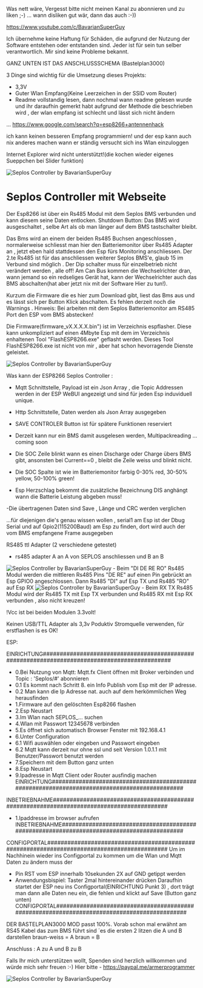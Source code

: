 Was nett wäre, Vergesst bitte nicht meinen Kanal zu abonnieren und zu liken ;-) ... wann disliken gut wär, dann das auch :-))

https://www.youtube.com/c/BavarianSuperGuy


Ich übernehme keine Haftung für Schäden, die aufgrund der Nutzung 
der Software entstehen oder entstanden sind. 
Jeder ist für sein tun selber verantwortlich.
Mir sind keine Probleme bekannt.

GANZ UNTEN IST DAS ANSCHLUSSSCHEMA (Bastelplan3000)

3 Dinge sind wichtig für die Umsetzung dieses Projekts:
- 3,3V
- Guter Wlan Empfang(Keine Leerzeichen in der SSID vom Router)
- Readme vollstandig lesen, dann nochmal
wann readme gelesen wurde und ihr daraufhin gemerkt habt
aufgrund der Methode die beschrieben wird ,
der wlan empfang ist schlecht und lässt sich nicht ändern

... https://www.google.com/search?q=esp8266+antennenhack

ich kann keinen besseren Empfang programmiern!
und der esp kann auch nix anderes machen 
wann er ständig versucht sich  ins Wlan einzuloggen


Internet Explorer wird nicht unterstützt!(die kochen wieder eigenes Sueppchen bei Slider funktion)

<img src="Seplos.png" alt="Seplos Controller by BavarianSuperGuy"/>


# Seplos Controller mit Webseite
Der Esp8266 ist über ein Rs485 Modul mit dem Seplos BMS verbunden und kann diesem seine Daten entlocken.
Shutdown Button: Das BMS wird ausgeschaltet , selbe Art als ob man länger auf dem BMS tastschalter bleibt.

Das Bms wird an einem der beiden Rs485 Buchsen angeschlossen , normalerweise schliesst man hier den Batteriemonitor über Rs485 Adapter an , jetzt eben hald stattdessen den Esp fürs Monitoring anschliessen.
Der 2.te Rs485  ist für das anschliessen weiterer Seplos BMS'e, glaub 15  im Verbund sind möglich . 
Der Dip schalter muss für einzelbetrieb nicht verändert werden , alle off!
Am Can Bus kommen die Wechselrichter dran, wann jemand so ein redseliges Gerät hat, kann der Wechselrichter auch das BMS abschalten(hat aber jetzt nix mit der Software Hier zu tun!).

Kurzum die Firmware die es hier zum Download gibt, liest das Bms aus und es lässt sich per Button Klick abschalten.
Es fehlen derzeit  noch die Warnings .
Hinweis: Bei arbeiten mit dem Seplos Batteriemonitor am RS485 Port den ESP vom BMS abstecken!

Die Firmware(firmware_vX.X.X.X.bin") ist im Verzeichnis espflasher.
Diese kann unkompliziert auf einen 4Mbyte Esp mit dem im Verzeichnis enhaltenen
Tool "FlashESP8266.exe" geflasht werden. 
Dieses Tool FlashESP8266.exe ist nicht von mir , aber hat schon hevorragende Dienste geleistet.

<img src="Webseite SEPLOS Controller.png" alt="Seplos Controller by BavarianSuperGuy"/>

Was kann der ESP8266 Seplos Controller :

- Mqtt Schnittstelle, Payload ist ein Json Array , die Topic Addressen werden in der ESP WeBUI angezeigt und sind für jeden Esp induviduell unique.
- Http Schnittstelle, Daten werden als Json Array ausgegeben
- SAVE CONTROLER Button ist für spätere Funktionen reserviert
- Derzeit kann nur ein BMS damit ausgelesen werden, Multipackreading ... coming soon

- Die SOC Zeile blinkt wann es einen Discharge oder Charge übers BMS gibt, ansonsten bei Current==0 , bleibt die Zeile weiss und blinkt nicht.
- Die SOC Spalte ist wie im Batteriemonitor farbig 0-30% red, 30-50% yellow,  50-100% green!
- Esp Herzschlag bekommt die zusätzliche Bezeichnung DIS anghängt wann die Batterie Leistung abgeben muss!

-Die übertragenen Daten sind Save , Länge und CRC werden verglichen

...für diejenigen die's genau wissen wollen , serial1 am Esp ist der Dbug Serial und auf Gpio2(115200Baud)  am Esp zu finden, dort wird auch der vom BMS empfangene Frame ausgegeben




RS485 ttl Adapter (2 verschiedene getestet)
- rs485 adapter A an A von SEPLOS anschliessen und B an B

<img src="rs485.png" alt="Seplos Controller by BavarianSuperGuy"/>
- Beim "DI DE RE RO" Rs485 Modul
werden die mittleren Rs485 Pins "DE RE" auf einen Pin gebrückt an Esp GPIO0 angeschlossen.
Dann Rs485 "DI" auf Esp TX  und Rs485 "RO" auf Esp RX 

<img src="rs485_2 .png" alt="Seplos Controller by BavarianSuperGuy"/>
- Beim RX TX Rs485 Modul
wird der Rs485 TX mit Esp TX verbunden und Rs485 RX mit Esp RX verbunden , also nicht kreuzen!

!Vcc ist bei beiden Modulen 3.3volt!

Keinen USB/TTL Adapter als 3,3v Poduktiv Stromquelle verwenden, für erstflashen is es OK!

ESP:

EINRICHTUNG##############################################################################################
- 0.Bei Nutzung von Mqtt: Mqtt.fx Client öffnen mit Broker verbinden und Topic : 'Seplos/#' abonnieren
- 0.1 Es kommt nach Schritt 8. ein Info Publish vom Esp mit der IP adresse.
- 0.2 Man kann die Ip Adresse nat. auch auf dem herkömmlichen Weg herausfinden
- 1.Firmware auf den gelöschten Esp8266 flashen
- 2.Esp Neustart
- 3.Im Wlan nach SEPLOS_... suchen
- 4.Wlan mit Passwort 12345678 verbinden
- 5.Es öffnet sich automatisch Browser Fenster mit 192.168.4.1
- 6.Unter Configuration
- 6.1 Wifi auswählen oder eingeben und Passwort eingeben
- 6.2 Mqtt kann derzeit nur ohne ssl und seit Version 1.0.1.1 mit  Benutzer/Passwort benutzt werden
- 7.Speichern mit dem Button ganz unten
- 8.Esp Neustart
- 9.Ipadresse in Mqtt Client oder Router ausfindig machen
EINRICHTUNG#############################################################################################

INBETRIEBNAHME##########################################################################################
- 1.Ipaddresse im browser aufrufen
INBETRIEBNAHME##########################################################################################

CONFIGPORTAL############################################################################################
Um im Nachhinein wieder ins Configportal zu kommen um die Wlan und Mqtt Daten zu ändern muss der 
- Pin RST vom ESP innerhalb 10sekunden 2X auf GND getippt werden
- Anwendungsbispiel: Taster 2mal hintereinander drücken
Daraufhin startet der ESP neu ins Configportal(EINRICHTUNG Punkt 3) , dort trägt man dann alle Daten neu ein, die fehlen
und klickt auf Save (Button ganz unten)
CONFIGPORTAL############################################################################################


DER BASTELPLAN3000 MOD passt 100%.
Vorab schon mal erwähnt am RS45 Kabel das zum BMS führt sind ´es die ersten 2 litzen die A und B darstellen 
braun-weiss = A
braun = B

Anschluss : A zu A und B zu B


Falls Ihr mich unterstützen wollt, Spenden sind herzlich willkommen und würde mich sehr freuen :-)
Hier bitte - https://paypal.me/armerprogrammer

<img src="BastelPlan3000_S_Controller_by_BavarianSuperGuy.png" alt="Seplos Controller by BavarianSuperGuy"/>
